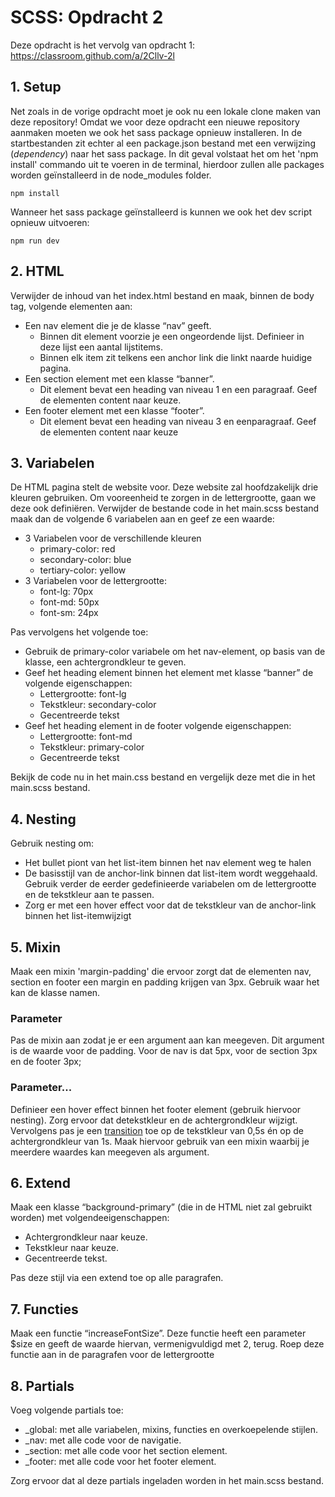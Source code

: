 # SCSS: Opdracht 2

Deze opdracht is het vervolg van opdracht 1: https://classroom.github.com/a/2Cllv-2l

## 1. Setup
Net zoals in de vorige opdracht moet je ook nu een lokale clone maken van deze repository!
Omdat we voor deze opdracht een nieuwe repository aanmaken moeten we ook het sass package opnieuw installeren. 
In de startbestanden zit echter al een package.json bestand met een verwijzing (*dependency*) naar het sass package. 
In dit geval volstaat het om het 'npm install' commando uit te voeren in de terminal, hierdoor zullen alle packages worden geïnstalleerd in de node_modules folder.
    
    npm install

Wanneer het sass package geïnstalleerd is kunnen we ook het dev script opnieuw uitvoeren:

    npm run dev

## 2. HTML
Verwijder de inhoud van het index.html bestand en maak, binnen de body tag, volgende elementen aan:
- Een nav element die je de klasse “nav” geeft. 
  - Binnen dit element voorzie je een ongeordende lijst. Definieer in deze lijst een aantal lijstitems. 
  - Binnen elk item zit telkens een anchor link die linkt naarde huidige pagina.
- Een section element met een klasse “banner”. 
  - Dit element bevat een heading van niveau 1 en een paragraaf. Geef de elementen content naar keuze.
- Een footer element met een klasse “footer”. 
  - Dit element bevat een heading van niveau 3 en eenparagraaf. Geef de elementen content naar keuze

## 3. Variabelen
De HTML pagina stelt de website voor. Deze website zal hoofdzakelijk drie kleuren gebruiken. Om vooreenheid te zorgen in de lettergrootte, gaan we deze ook definiëren.
Verwijder de bestande code in het main.scss bestand maak dan de volgende 6 variabelen aan en geef ze een waarde:
- 3 Variabelen voor de verschillende kleuren
  - primary-color: red
  - secondary-color: blue
  - tertiary-color: yellow
- 3 Variabelen voor de lettergrootte:
  - font-lg: 70px
  - font-md: 50px
  - font-sm: 24px

Pas vervolgens het volgende toe:
- Gebruik de primary-color variabele om het nav-element, op basis van de klasse, een achtergrondkleur te geven.
- Geef het heading element binnen het element met klasse “banner” de volgende eigenschappen:
  - Lettergrootte: font-lg
  - Tekstkleur: secondary-color
  - Gecentreerde tekst
- Geef het heading element in de footer volgende eigenschappen:
  - Lettergrootte: font-md
  - Tekstkleur: primary-color
  - Gecentreerde tekst
 
Bekijk de code nu in het main.css bestand en vergelijk deze met die in het main.scss bestand.

## 4. Nesting
Gebruik nesting om:
- Het bullet piont van het list-item binnen het nav element weg te halen
- De basisstijl van de anchor-link binnen dat list-item wordt weggehaald. Gebruik verder de eerder gedefinieerde variabelen om de lettergrootte en de tekstkleur aan te passen.
- Zorg er met een hover effect voor dat de tekstkleur van de anchor-link binnen het list-itemwijzigt

## 5. Mixin
Maak een mixin 'margin-padding' die ervoor zorgt dat de elementen nav, section en footer een margin en padding krijgen van 3px. 
Gebruik waar het kan de klasse namen.

### Parameter
Pas de mixin aan zodat je er een argument aan kan meegeven. Dit argument is de waarde voor de padding.
Voor de nav is dat 5px, voor de section 3px en de footer 3px;

### Parameter...
Definieer een hover effect binnen het footer element (gebruik hiervoor nesting). 
Zorg ervoor dat detekstkleur en de achtergrondkleur wijzigt.
Vervolgens pas je een [transition](https://www.w3schools.com/css/css3_transitions.asp) toe op de tekstkleur van 0,5s én op de achtergrondkleur van 1s. 
Maak hiervoor gebruik van een mixin waarbij je meerdere waardes kan meegeven als argument.

## 6. Extend
Maak een klasse “background-primary” (die in de HTML niet zal gebruikt worden) met volgendeeigenschappen:
- Achtergrondkleur naar keuze.
- Tekstkleur naar keuze.
- Gecentreerde tekst.

Pas deze stijl via een extend toe op alle paragrafen.

## 7. Functies
Maak een functie “increaseFontSize”. 
Deze functie heeft een parameter $size en geeft de waarde hiervan, vermenigvuldigd met 2, terug.
Roep deze functie aan in de paragrafen voor de lettergrootte

## 8. Partials
Voeg volgende partials toe:
- _global: met alle variabelen, mixins, functies en overkoepelende stijlen.
- _nav: met alle code voor de navigatie.
- _section: met alle code voor het section element.
- _footer: met alle code voor het footer element.

Zorg ervoor dat al deze partials ingeladen worden in het main.scss bestand. 

